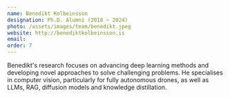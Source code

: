 ```yaml
---
name: Benedikt Kolbeinsson
designation: Ph.D. Alumni (2018 ~ 2024)
photo: /assets/images/team/benedikt.jpeg
website: http://benediktkolbeinsson.is
email: 
order: 7
---
```

Benedikt's research focuses on advancing deep learning methods and developing novel approaches to solve challenging problems. He specialises in computer vision, particularly for fully autonomous drones, as well as LLMs, RAG, diffusion models and knowledge distillation.